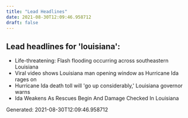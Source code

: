 ```yaml
---
title: "Lead Headlines"
date: 2021-08-30T12:09:46.958712
draft: false
---
```

## Lead headlines for 'louisiana':
* Life-threatening: Flash flooding occurring across southeastern Louisiana
* Viral video shows Louisiana man opening window as Hurricane Ida rages on
* Hurricane Ida death toll will 'go up considerably,' Louisiana governor warns
* Ida Weakens As Rescues Begin And Damage Checked In Louisiana



Generated: 2021-08-30T12:09:46.958712